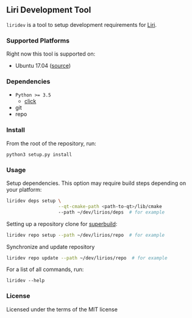 ## Liri Development Tool

`liridev` is a tool to setup development requirements for [Liri][liri-gh].

### Supported Platforms
Right now this tool is supported on:
* Ubuntu 17.04 ([source][support-source-ubuntu])

### Dependencies
* `Python >= 3.5`
    * [click](http://click.pocoo.org)
* git
* repo

### Install
From the root of the repository, run:
```
python3 setup.py install
```

### Usage

Setup dependencies. This option may require build steps depending on your platform:
```sh
liridev deps setup \
                   --qt-cmake-path <path-to-qt>/lib/cmake
                   --path ~/dev/lirios/deps  # for example
```
Setting up a repository clone for [superbuild][lirios-superbuild-gh]:
```sh
liridev repo setup --path ~/dev/lirios/repo  # for example
```
Synchronize and update repository
```sh
liridev repo update --path ~/dev/lirios/repo  # for example
```

For a list of all commands, run:
```
liridev --help
```

### License
Licensed under the terms of the MIT license

[liri-gh]: https://github.com/lirios
[support-source-ubuntu]: liridev/environment/platform/ubuntu.py
[click-website]: http://click.pocoo.org
[lirios-superbuild-gh]: https://github.com/lirios/lirios
